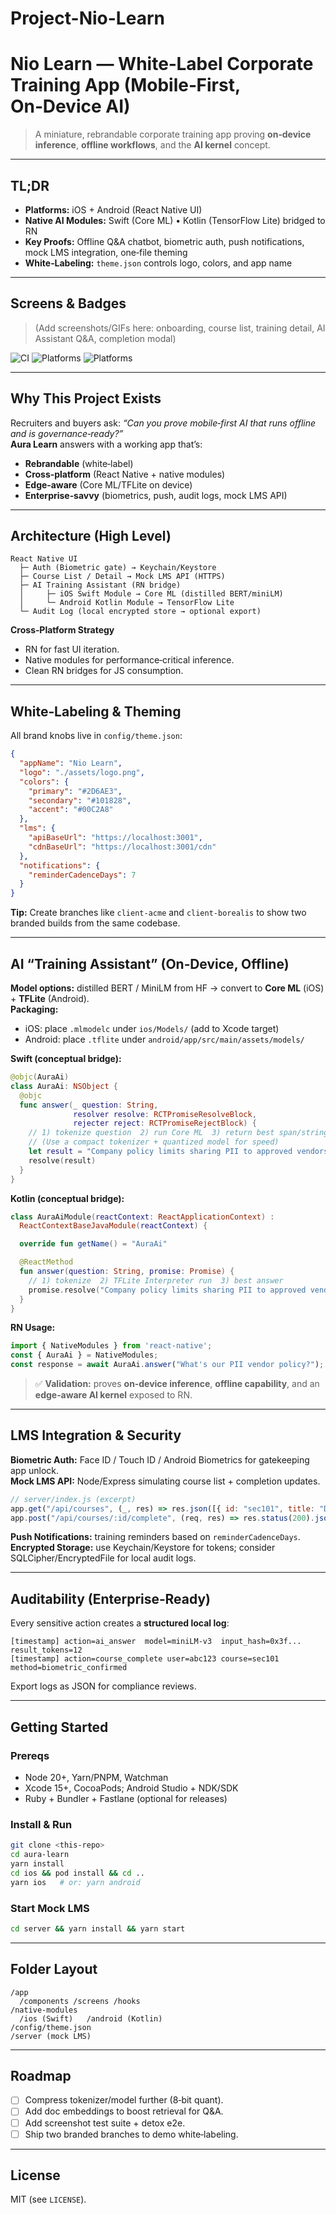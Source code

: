 # Project-Nio-Learn


# Nio Learn — White‑Label Corporate Training App (Mobile‑First, On‑Device AI)

> A miniature, rebrandable corporate training app proving **on‑device inference**, **offline workflows**, and the **AI kernel** concept.

---

## TL;DR
- **Platforms:** iOS + Android (React Native UI)  
- **Native AI Modules:** Swift (Core ML) • Kotlin (TensorFlow Lite) bridged to RN  
- **Key Proofs:** Offline Q&A chatbot, biometric auth, push notifications, mock LMS integration, one‑file theming  
- **White‑Labeling:** `theme.json` controls logo, colors, and app name

---

## Screens & Badges
> (Add screenshots/GIFs here: onboarding, course list, training detail, AI Assistant Q&A, completion modal)
<!-- Example build/status badges -->
![CI](https://img.shields.io/badge/CI-GitHub_Actions-informational)
![Platforms](https://img.shields.io/badge/iOS-16%2B-blue)
![Platforms](https://img.shields.io/badge/Android-8%2B-green)

---

## Why This Project Exists
Recruiters and buyers ask: *“Can you prove mobile‑first AI that runs offline and is governance‑ready?”*  
**Aura Learn** answers with a working app that’s:
- **Rebrandable** (white‑label)
- **Cross‑platform** (React Native + native modules)
- **Edge‑aware** (Core ML/TFLite on device)
- **Enterprise‑savvy** (biometrics, push, audit logs, mock LMS API)

---

## Architecture (High Level)

```
React Native UI
  ├─ Auth (Biometric gate) → Keychain/Keystore
  ├─ Course List / Detail → Mock LMS API (HTTPS)
  ├─ AI Training Assistant (RN bridge)
  │     ├─ iOS Swift Module → Core ML (distilled BERT/miniLM)
  │     └─ Android Kotlin Module → TensorFlow Lite
  └─ Audit Log (local encrypted store → optional export)
```

**Cross‑Platform Strategy**
- RN for fast UI iteration.
- Native modules for performance‑critical inference.
- Clean RN bridges for JS consumption.

---

## White‑Labeling & Theming

All brand knobs live in `config/theme.json`:

```json
{
  "appName": "Nio Learn",
  "logo": "./assets/logo.png",
  "colors": {
    "primary": "#2D6AE3",
    "secondary": "#101828",
    "accent": "#00C2A8"
  },
  "lms": {
    "apiBaseUrl": "https://localhost:3001",
    "cdnBaseUrl": "https://localhost:3001/cdn"
  },
  "notifications": {
    "reminderCadenceDays": 7
  }
}
```

**Tip:** Create branches like `client-acme` and `client-borealis` to show two branded builds from the same codebase.

---

## AI “Training Assistant” (On‑Device, Offline)

**Model options:** distilled BERT / MiniLM from HF → convert to **Core ML** (iOS) + **TFLite** (Android).  
**Packaging:**  
- iOS: place `.mlmodelc` under `ios/Models/` (add to Xcode target)  
- Android: place `.tflite` under `android/app/src/main/assets/models/`

**Swift (conceptual bridge):**
```swift
@objc(AuraAi)
class AuraAi: NSObject {
  @objc
  func answer(_ question: String,
              resolver resolve: RCTPromiseResolveBlock,
              rejecter reject: RCTPromiseRejectBlock) {
    // 1) tokenize question  2) run Core ML  3) return best span/string
    // (Use a compact tokenizer + quantized model for speed)
    let result = "Company policy limits sharing PII to approved vendors under NDA."
    resolve(result)
  }
}
```

**Kotlin (conceptual bridge):**
```kotlin
class AuraAiModule(reactContext: ReactApplicationContext) :
  ReactContextBaseJavaModule(reactContext) {

  override fun getName() = "AuraAi"

  @ReactMethod
  fun answer(question: String, promise: Promise) {
    // 1) tokenize  2) TFLite Interpreter run  3) best answer
    promise.resolve("Company policy limits sharing PII to approved vendors under NDA.")
  }
}
```

**RN Usage:**
```ts
import { NativeModules } from 'react-native';
const { AuraAi } = NativeModules;
const response = await AuraAi.answer("What's our PII vendor policy?");
```

> ✅ **Validation:** proves **on‑device inference**, **offline capability**, and an **edge‑aware AI kernel** exposed to RN.

---

## LMS Integration & Security

**Biometric Auth:** Face ID / Touch ID / Android Biometrics for gatekeeping app unlock.  
**Mock LMS API:** Node/Express simulating course list + completion updates.

```js
// server/index.js (excerpt)
app.get("/api/courses", (_, res) => res.json([{ id: "sec101", title: "Data Security" }]));
app.post("/api/courses/:id/complete", (req, res) => res.status(200).json({ ok: true }));
```

**Push Notifications:** training reminders based on `reminderCadenceDays`.  
**Encrypted Storage:** use Keychain/Keystore for tokens; consider SQLCipher/EncryptedFile for local audit logs.

---

## Auditability (Enterprise‑Ready)

Every sensitive action creates a **structured local log**:
```
[timestamp] action=ai_answer  model=miniLM-v3  input_hash=0x3f...  result_tokens=12
[timestamp] action=course_complete user=abc123 course=sec101 method=biometric_confirmed
```
Export logs as JSON for compliance reviews.

---

## Getting Started

### Prereqs
- Node 20+, Yarn/PNPM, Watchman
- Xcode 15+, CocoaPods; Android Studio + NDK/SDK
- Ruby + Bundler + Fastlane (optional for releases)

### Install & Run
```bash
git clone <this-repo>
cd aura-learn
yarn install
cd ios && pod install && cd ..
yarn ios   # or: yarn android
```

### Start Mock LMS
```bash
cd server && yarn install && yarn start
```

---

## Folder Layout
```
/app
  /components /screens /hooks
/native-modules
  /ios (Swift)   /android (Kotlin)
/config/theme.json
/server (mock LMS)
```

---

## Roadmap
- [ ] Compress tokenizer/model further (8‑bit quant).
- [ ] Add doc embeddings to boost retrieval for Q&A.
- [ ] Add screenshot test suite + detox e2e.
- [ ] Ship two branded branches to demo white‑labeling.

---

## License
MIT (see `LICENSE`).
